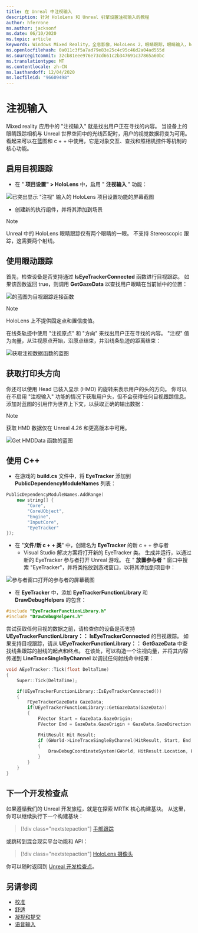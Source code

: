```yaml
---
title: 在 Unreal 中注视输入
description: 针对 HoloLens 和 Unreal 引擎设置注视输入的教程
author: hferrone
ms.author: jacksonf
ms.date: 06/10/2020
ms.topic: article
keywords: Windows Mixed Reality，全息影像，HoloLens 2，眼睛跟踪，眼睛输入，head 装显示，Unreal 引擎，混合现实耳机，windows Mixed Reality 耳机，虚拟现实耳机
ms.openlocfilehash: 0a011c3f5a7ad79e83e25c4c95c46d2a04ad555d
ms.sourcegitcommit: 32cb81eee976e73cd661c2b347691c37865a60bc
ms.translationtype: MT
ms.contentlocale: zh-CN
ms.lasthandoff: 12/04/2020
ms.locfileid: "96609498"
---
```

# <a name="gaze-input"></a>注视输入

Mixed reality 应用中的 "注视输入" 就是找出用户正在寻找的内容。 当设备上的眼睛跟踪相机与 Unreal 世界空间中的光线匹配时，用户的视觉数据将变为可用。 看起来可以在蓝图和 c + + 中使用，它是对象交互、查找和照相机控件等机制的核心功能。

## <a name="enabling-eye-tracking"></a>启用目视跟踪

- 在 " **项目设置" > HoloLens** 中，启用 " **注视输入** " 功能：

![已突出显示 "注视" 输入的 HoloLens 项目设置功能的屏幕截图](images/unreal-gaze-img-01.png)

- 创建新的执行组件，并将其添加到场景

> [!NOTE]
> Unreal 中的 HoloLens 眼睛跟踪仅有两个眼睛的一眼。 不支持 Stereoscopic 跟踪，这需要两个射线。

## <a name="using-eye-tracking"></a>使用眼动跟踪

首先，检查设备是否支持通过 **IsEyeTrackerConnected** 函数进行目视跟踪。  如果该函数返回 true，则调用 **GetGazeData** 以查找用户眼睛在当前帧中的位置：

![的蓝图为目视跟踪连接函数](images/unreal-gaze-img-02.png)

> [!NOTE]
> HoloLens 上不提供固定点和置信度值。

在线条轨迹中使用 "注视原点" 和 "方向" 来找出用户正在寻找的内容。  "注视" 值为向量，从注视原点开始，沿原点结束，并沿线条轨迹的距离结束：

![获取注视数据函数的蓝图](images/unreal-gaze-img-03.png)

## <a name="getting-head-orientation"></a>获取打印头方向

你还可以使用 Head 已装入显示 (HMD) 的旋转来表示用户的头的方向。 你可以在不启用 "注视输入" 功能的情况下获取用户头，但不会获得任何目视跟踪信息。  添加对蓝图的引用作为世界上下文，以获取正确的输出数据：

> [!NOTE]
> 获取 HMD 数据仅在 Unreal 4.26 和更高版本中可用。

![Get HMDData 函数的蓝图](images/unreal-gaze-img-04.png)

## <a name="using-c"></a>使用 C++

- 在游戏的 **build.cs** 文件中，将 **EyeTracker** 添加到 **PublicDependencyModuleNames** 列表：

```cpp
PublicDependencyModuleNames.AddRange(
    new string[] {
        "Core",
        "CoreUObject",
        "Engine",
        "InputCore",
        "EyeTracker"
});
```

- 在 "**文件/新 c + + 类**" 中，创建名为 **EyeTracker** 的新 c + + 参与者
    - Visual Studio 解决方案将打开新的 EyeTracker 类。 生成并运行，以通过新的 EyeTracker 参与者打开 Unreal 游戏。  在 " **放置参与者** " 窗口中搜索 "EyeTracker"，并将类拖放到游戏窗口，以将其添加到项目中：

![参与者窗口打开的参与者的屏幕截图](images/unreal-gaze-img-06.png)

- 在 **EyeTracker** 中，添加 **EyeTrackerFunctionLibrary** 和 **DrawDebugHelpers** 的包含：

```cpp
#include "EyeTrackerFunctionLibrary.h"
#include "DrawDebugHelpers.h"
```

尝试获取任何目视的数据之前，请检查你的设备是否支持 **UEyeTrackerFunctionLibrary：： IsEyeTrackerConnected** 的目视跟踪。  如果支持目视跟踪，请从 **UEyeTrackerFunctionLibrary：： GetGazeData** 中查找线条跟踪的射线的起点和终点。 在该处，可以构造一个注视向量，并将其内容传递到 **LineTraceSingleByChannel** 以调试任何射线命中结果：

```cpp
void AEyeTracker::Tick(float DeltaTime)
{
    Super::Tick(DeltaTime);

    if(UEyeTrackerFunctionLibrary::IsEyeTrackerConnected())
    {
        FEyeTrackerGazeData GazeData;
        if(UEyeTrackerFunctionLibrary::GetGazeData(GazeData))
        {
            FVector Start = GazeData.GazeOrigin;
            FVector End = GazeData.GazeOrigin + GazeData.GazeDirection * 100;

            FHitResult Hit Result;
            if (GWorld->LineTraceSingleByChannel(HitResult, Start, End, ECollisionChannel::ECC_Visiblity))
            {
                DrawDebugCoordinateSystem(GWorld, HitResult.Location, FQuat::Identity.Rotator(), 10);
            }
        }
    }
}
```

## <a name="next-development-checkpoint"></a>下一个开发检查点

如果遵循我们的 Unreal 开发旅程，就是在探索 MRTK 核心构建基块。 从这里，你可以继续执行下一个构建基块：

> [!div class="nextstepaction"]
> [手部跟踪](unreal-hand-tracking.md)

或跳转到混合现实平台功能和 API：

> [!div class="nextstepaction"]
> [HoloLens 摄像头](unreal-hololens-camera.md)

你可以随时返回到 [Unreal 开发检查点](unreal-development-overview.md#2-core-building-blocks)。

## <a name="see-also"></a>另请参阅
* [校准](../../calibration.md)
* [舒适](../../design/comfort.md)
* [凝视和提交](../../design/gaze-and-commit.md)
* [语音输入](../../out-of-scope/voice-design.md)

